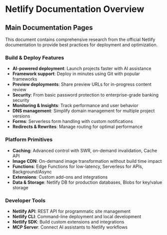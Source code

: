 # Netlify Documentation Overview

## Main Documentation Pages
This document contains comprehensive research from the official Netlify documentation to provide best practices for deployment and optimization.

### Build & Deploy Features
- **AI-powered deployment**: Launch projects faster with AI assistance
- **Framework support**: Deploy in minutes using Git with popular frameworks
- **Preview deployments**: Share preview URLs for in-progress content review
- **Security**: From basic password protection to enterprise-grade banking security
- **Monitoring & Insights**: Track performance and user behavior
- **DNS management**: Simplify domain management for multiple project versions
- **Forms**: Serverless form handling with custom notifications
- **Redirects & Rewrites**: Manage routing for optimal performance

### Platform Primitives
- **Caching**: Advanced control with SWR, on-demand invalidation, Cache API
- **Image CDN**: On-demand image transformation without build time impact
- **Functions**: Edge Functions for low-latency, Serverless for APIs, Background/Async
- **Extensions**: Custom add-ons and integrations
- **Data & Storage**: Netlify DB for production databases, Blobs for key/value storage

### Developer Tools
- **Netlify API**: REST API for programmatic site management
- **Netlify CLI**: Command-line deployment and local development
- **Netlify SDK**: Build custom extensions and integrations
- **MCP Server**: Connect AI assistants to Netlify workflows